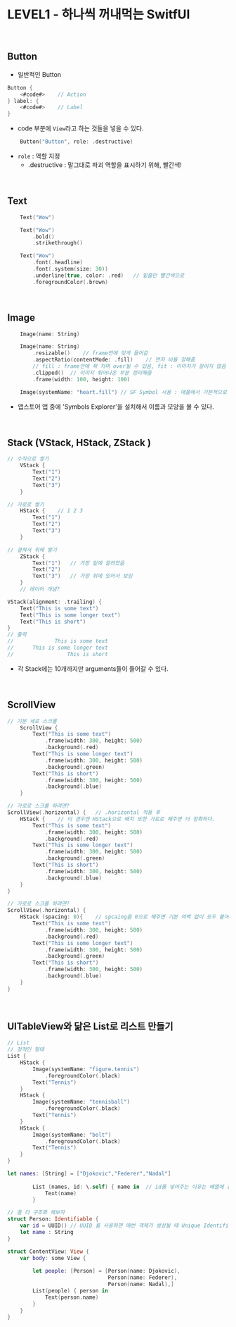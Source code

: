 # LEVEL1 - 하나씩 꺼내먹는 SwitfUI

<br>

## Button
- 일반적인 Button
```swift
Button {
    <#code#>    // Action
} label: {
    <#code#>    // Label
}
```
- code 부분에 ```View```라고 하는 것들을 넣을 수 있다.

```swift
    Button("Button", role: .destructive)
```
- ```role``` : 역할 지정
  - .destructive : 말그대로 파괴 역할을 표시하기 위해, 빨간색!

<br>

## Text
```swift
    Text("Wow")
```

```swift
    Text("Wow")
        .bold()
        .strikethrough()

```

```swift
    Text("Wow")
        .font(.headline)
        .font(.system(size: 30))
        .underline(true, color: .red)   // 밑줄만 빨간색으로
        .foregroundColor(.brown)
```

<br>

## Image
```swift
    Image(name: String)
```

```swift
    Image(name: String)
        .resizable()    // frame안에 맞게 들어감
        .aspectRatio(contentMode: .fill)    // 먼저 비율 정해줌
        // fill : frame안에 꽉 차며 over될 수 있음, fit : 이미지가 잘리지 않음  
        .clipped()  // 이미지 튀어나온 부분 정리해줌
        .frame(width: 100, height: 100)     
```

```swift
    Image(systemName: "heart.fill") // SF Symbol 사용 : 애플에서 기본적으로 제공해주는 Symbols들
```
- 앱스토어 앱 중에 'Symbols Explorer'을 설치해서 이름과 모양을 볼 수 있다.


<br>

## Stack (VStack, HStack, ZStack )
```swift
// 수직으로 쌓기
    VStack {        
        Text("1")
        Text("2")
        Text("3")
    } 
```

```swift
// 가로로 쌓기
    HStack {    // 1 2 3
        Text("1")
        Text("2")
        Text("3")
    } 
```

```swift
// 곂쳐서 위에 쌓기
    ZStack {    
        Text("1")   // 가장 밑에 깔려있음
        Text("2")
        Text("3")   // 가장 위에 있어서 보임
    } 
    // 레이어 개념?
```

```swift
VStack(alignment: .trailing) {
    Text("This is some text")
    Text("This is some longer text")
    Text("This is short")
}
// 출력
//             This is some text
//      This is some longer text
//                 This is short

```

- 각 Stack에는 10개까지만 arguments들이 들어갈 수 있다.

<br>

## ScrollView
```swift
// 기본 세로 스크롤
    ScrollView {
        Text("This is some text")
            .frame(width: 300, height: 500)
            .background(.red)
        Text("This is some longer text")
            .frame(width: 300, height: 500)
            .background(.green)
        Text("This is short")
            .frame(width: 300, height: 500)
            .background(.blue)
    }
```

```swift
// 가로로 스크롤 하려면?
ScrollView(.horizontal) {   // .horizontal 적용 후
    HStack {    // 이 경우엔 HStack으로 배치 또한 가로로 해주면 더 정확하다.
        Text("This is some text")
            .frame(width: 300, height: 500)
            .background(.red)
        Text("This is some longer text")
            .frame(width: 300, height: 500)
            .background(.green)
        Text("This is short")
            .frame(width: 300, height: 500)
            .background(.blue)
    }
}
```

```swift
// 가로로 스크롤 하려면?
ScrollView(.horizontal) {   
    HStack (spacing: 0){    // spcaing을 0으로 해주면 기본 여백 없이 모두 붙어서 이어져 있다.    
        Text("This is some text")
            .frame(width: 300, height: 500)
            .background(.red)
        Text("This is some longer text")
            .frame(width: 300, height: 500)
            .background(.green)
        Text("This is short")
            .frame(width: 300, height: 500)
            .background(.blue)
    }
}
```

<br>

## UITableView와 닮은 List로 리스트 만들기 

```swift
// List
// 정적인 형태
List {
    HStack {
        Image(systemName: "figure.tennis")
            .foregroundColor(.black)
        Text("Tennis")
    }
    HStack {
        Image(systemName: "tennisball")
            .foregroundColor(.black)
        Text("Tennis")
    }
    HStack {
        Image(systemName: "bolt")
            .foregroundColor(.black)
        Text("Tennis")
    }
}
```

```swift
let names: [String] = ["Djokovic","Federer","Nadal"]
        
        List (names, id: \.self) { name in  // id를 넣어주는 이유는 배열에 같은 값으로 있을 때도 식별 가능하도록 하기 위해서!
            Text(name)
        }
```

```swift
// 좀 더 구조화 해보자
struct Person: Identifiable {
    var id = UUID() // UUID 를 사용하면 매번 객체가 생성될 때 Unique Identifier 를 만들 수 있다
    let name : String
}

struct ContentView: View {
    var body: some View {
        
        let people: [Person] = [Person(name: Djokovic),
                                Person(name: Federer),
                                Person(name: Nadal),]
        List(people) { person in
            Text(person.name)
        }
    }
}
```